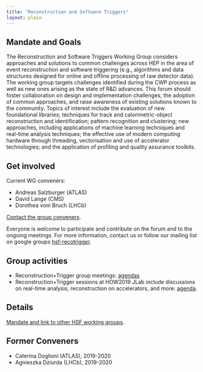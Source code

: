 ```yaml
---
title: "Reconstruction and Software Triggers"
layout: plain
---
```


## Mandate and Goals

The Reconstruction and Software Triggers Working Group considers
approaches and solutions to common challenges across HEP in the area of
event reconstruction and software triggering (e.g., algorithms and data
structures designed for online and offline processing of raw detector
data). The working group targets challenges identified during the CWP
process as well as new ones arising as the state of R&D advances. This
forum should foster collaboration on design and implementation
challenges, the adoption of common approaches, and raise awareness of
existing solutions known to the community. Topics of interest include
the evaluation of new foundational libraries; techniques for track and
calorimetric-object reconstruction and identification; pattern
recognition and clustering; new approaches, including applications of
machine learning techniques and real-time analysis techniques; the
effective use of modern computing hardware through threading,
vectorisation and use of accelerator technologies; and the application
of profiling and quality assurance toolkits.

## Get involved

Current WG conveners: 
- Andreas Salzburger (ATLAS)
- David Lange (CMS)
- Dorothea vom Bruch (LHCb)

[Contact the group conveners](mailto:dorothea.vom.bruch@cern.ch,andreas.salzburger@cern.ch,david.lange@cern.ch).

Everyone is welcome to participate and contribute on the forum and to the ongoing meetings. For more information, contact us or
follow our mailing list on google groups [hsf-recotrigger](https://groups.google.com/forum/#!forum/hsf-recotrigger).

## Group activities

* Reconstruction+Trigger group meetings: [agendas](https://indico.cern.ch/category/10917/) 
* Reconstruction+Trigger sessions at HOW2019 JLab include discussions on real-time analysis, reconstruction on accelerators, and more: [agenda](https://indico.cern.ch/event/759388/timetable/#20190320.detailed).

## Details
[Mandate and link to other HSF working groups](/organization/working-group-mandates.html).

## Former Conveners

- Caterina Doglioni (ATLAS), 2019-2020
- Agnieszka Dziurda (LHCb), 2019-2020
